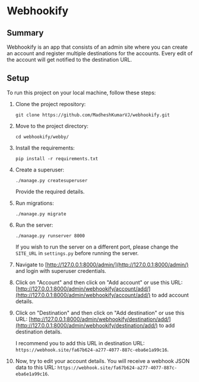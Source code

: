 # Webhookify

## Summary

Webhookify is an app that consists of an admin site where you can create an account and register multiple destinations for the accounts. Every edit of the account will get notified to the destination URL.

## Setup

To run this project on your local machine, follow these steps:

1. Clone the project repository:
    ```
    git clone https://github.com/MadheshKumarVJ/webhookify.git
    ```

2. Move to the project directory:
    ```
    cd webhookify/webby/
    ```

3. Install the requirements:
    ```
    pip install -r requirements.txt
    ```

4. Create a superuser:
    ```
    ./manage.py createsuperuser
    ```
   Provide the required details.

5. Run migrations:
    ```
    ./manage.py migrate
    ```

6. Run the server:
    ```
    ./manage.py runserver 8000
    ```
   If you wish to run the server on a different port, please change the `SITE_URL` in `settings.py` before running the server.

7. Navigate to [http://127.0.0.1:8000/admin/](http://127.0.0.1:8000/admin/) and login with superuser credentials.

8. Click on "Account" and then click on "Add account" or use this URL: [http://127.0.0.1:8000/admin/webhookify/account/add/](http://127.0.0.1:8000/admin/webhookify/account/add/) to add account details.

9. Click on "Destination" and then click on "Add destination" or use this URL: [http://127.0.0.1:8000/admin/webhookify/destination/add/](http://127.0.0.1:8000/admin/webhookify/destination/add/) to add destination details. 

   I recommend you to add this URL in destination URL: `https://webhook.site/fa67b624-a277-4077-887c-eba6e1a99c16`.

10. Now, try to edit your account details. You will receive a webhook JSON data to this URL: `https://webhook.site/fa67b624-a277-4077-887c-eba6e1a99c16`.
